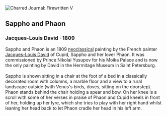 <div class="artwork-of-the-day">
  <div class="container">
    <div class="img-wrapper">
      <img
        src="https://uploads6.wikiart.org/00381/images/jacques-louis-david/2-sappho-and-phaon-jacques-louis-david.jpg!Large.jpg"
        alt="Charred Journal: Firewritten V" />
    </div>
    <div class="artwork-detail">
      <div class="artwork-origin"> 
        <h2 class="artwork-name">Sappho and Phaon</h2>
        <h3 class="artist">
          Jacques-Louis David
                    ·  1809
        </h3>
      </div>
      <p class="description">
        <span class="artwork-description-text ng-binding" ng-bind-html="viewModel.ArtworkOfTheDay.Description | unsafe">Sappho and Phaon is an 1809 <a target="_blank" href="/en/artists-by-art-movement/neoclassicism">neoclassical</a> painting by the French painter <a target="_blank" href="/en/jacques-louis-david">Jacques-Louis David</a> of Cupid, Sappho and her lover Phaon. It was commissioned by Prince Nikolai Yusupov for his Moika Palace and is now the only painting by David in the Hermitage Museum in Saint Petersburg.
<br>
<br>Sappho is shown sitting in a chair at the foot of a bed in a classically decorated room with columns, a marble floor and a view to a rural landscape outside (with Venus's birds, doves, sitting on the doorstep). Phaon stands behind the chair holding a spear and bow. On her knee is a scroll with some of her verses in praise of Phaon and Cupid kneels in front of her, holding up her lyre, which she tries to play with her right hand whilst leaning her head back to let Phaon cradle her head in his left arm.</span>
                        <div class="text-shadow-container" ng-show="showShadow" style=""></div>
      </p>
    </div>
  </div>

</div>

